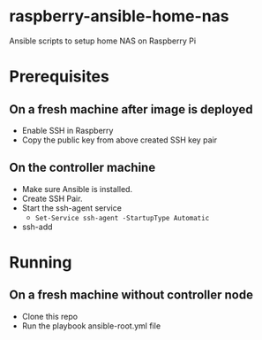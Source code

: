 # raspberry-ansible-home-nas
Ansible scripts to setup home NAS on Raspberry Pi
# Prerequisites

## On a fresh machine after image is deployed
- Enable SSH in Raspberry
- Copy the public key from above created SSH key pair

## On the controller machine
- Make sure Ansible is installed.
- Create SSH Pair.
- Start the ssh-agent service
    - `Set-Service ssh-agent -StartupType Automatic`
- ssh-add    


# Running

## On a fresh machine without controller node
- Clone this repo
- Run the playbook ansible-root.yml file



